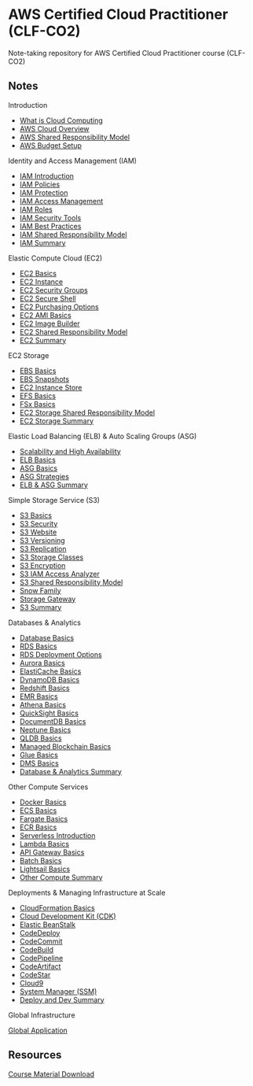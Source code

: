 # AWS Certified Cloud Practitioner (CLF-CO2)

Note-taking repository for AWS Certified Cloud Practitioner course (CLF-CO2)

## Notes

Introduction

- [What is Cloud Computing](./docs/cloud_computing.md)
- [AWS Cloud Overview](./docs/aws_overview.md)
- [AWS Shared Responsibility Model](./docs/aws_shared_responsibility.md)
- [AWS Budget Setup](./docs/aws_budget_setup.md)

Identity and Access Management (IAM)

- [IAM Introduction](./docs/iam/iam_introduction.md)
- [IAM Policies](./docs/iam/iam_policies.md)
- [IAM Protection](./docs/iam/iam_protection.md)
- [IAM Access Management](./docs/iam/iam_access_management.md)
- [IAM Roles](./docs/iam/iam_roles.md)
- [IAM Security Tools](./docs/iam/iam_security_tools.md)
- [IAM Best Practices](./docs/iam/iam_best_practices.md)
- [IAM Shared Responsibility Model](./docs/iam/iam_shared_responsibility.md)
- [IAM Summary](./docs/iam/iam_summary.md)

Elastic Compute Cloud (EC2)

- [EC2 Basics](./docs/ec2/ec2_basics.md)
- [EC2 Instance](./docs/ec2/ec2_instance.md)
- [EC2 Security Groups](./docs/ec2/ec2_security_groups.md)
- [EC2 Secure Shell](./docs/ec2/ec2_secure_shell.md)
- [EC2 Purchasing Options](./docs/ec2/ec2_purchasing_options.md)
- [EC2 AMI Basics](./docs/ec2/ec2_ami_basics.md)
- [EC2 Image Builder](./docs/ec2/ec2_image_builder.md)
- [EC2 Shared Responsibility Model](./docs/ec2/ec2_shared_responsibility.md)
- [EC2 Summary](./docs/ec2/ec2_summary.md)

EC2 Storage

- [EBS Basics](./docs/ec2_storage/ebs_basics.md)
- [EBS Snapshots](./docs/ec2_storage/ebs_snapshots.md)
- [EC2 Instance Store](./docs/ec2_storage/ec2_instance_store.md)
- [EFS Basics](./docs/ec2_storage/efs_basics.md)
- [FSx Basics](./docs/ec2_storage/fsx_basics.md)
- [EC2 Storage Shared Responsibility Model](./docs/ec2_storage/ec2_storage_shared_responsibility.md)
- [EC2 Storage Summary](./docs/ec2_storage/ec2_storage_summary.md)

Elastic Load Balancing (ELB) & Auto Scaling Groups (ASG)

- [Scalability and High Availability](./docs/elb/scalability_and_high_availability.md)
- [ELB Basics](./docs/elb/elb_basics.md)
- [ASG Basics](./docs/elb/asg_basics.md)
- [ASG Strategies](./docs/elb/asg_strategies.md)
- [ELB & ASG Summary](./docs/elb/elb_and_asg_summary.md)

Simple Storage Service (S3)

- [S3 Basics](./docs/s3/s3_basics.md)
- [S3 Security](./docs/s3/s3_security.md)
- [S3 Website](./docs/s3/s3_website.md)
- [S3 Versioning](./docs/s3/s3_versioning.md)
- [S3 Replication](./docs/s3/s3_replication.md)
- [S3 Storage Classes](./docs/s3/s3_storage_classes.md)
- [S3 Encryption](./docs/s3/s3_encryption.md)
- [S3 IAM Access Analyzer](./docs/s3/s3_iam_access_analyzer.md)
- [S3 Shared Responsibility Model](./docs/s3/s3_shared_responsibility.md)
- [Snow Family](./docs/s3/snow_family.md)
- [Storage Gateway](./docs/s3/storage_gateway.md)
- [S3 Summary](./docs/s3/s3_summary.md)

Databases & Analytics

- [Database Basics](./docs/database/database_basics.md)
- [RDS Basics](./docs/database/rds_basics.md)
- [RDS Deployment Options](./docs/database/rds_deployment.md)
- [Aurora Basics](./docs/database/aurora_basics.md)
- [ElastiCache Basics](./docs/database/elasticache_basics.md)
- [DynamoDB Basics](./docs/database/dynamodb_basics.md)
- [Redshift Basics](./docs/database/redshift_basics.md)
- [EMR Basics](./docs/database/emr_basics.md)
- [Athena Basics](./docs/database/athena_basics.md)
- [QuickSight Basics](./docs/database/quicksight_basics.md)
- [DocumentDB Basics](./docs/database/documentdb_basics.md)
- [Neptune Basics](./docs/database/neptune_basics.md)
- [QLDB Basics](./docs/database/qldb_basics.md)
- [Managed Blockchain Basics](./docs/database/managed_blockchain_basics.md)
- [Glue Basics](./docs/database/glue_basics.md)
- [DMS Basics](./docs/database/dms_basics.md)
- [Database & Analytics Summary](./docs/database/database_summary.md)

Other Compute Services

- [Docker Basics](./docs/compute/docker_basics.md)
- [ECS Basics](./docs/compute/ecs_basics.md)
- [Fargate Basics](./docs/compute/fargate_basics.md)
- [ECR Basics](./docs/compute/ecr_basics.md)
- [Serverless Introduction](./docs/compute/serverless_introduction.md)
- [Lambda Basics](./docs/compute/lambda_basics.md)
- [API Gateway Basics](./docs/compute/api_gateway_basics.md)
- [Batch Basics](./docs/compute/batch_basics.md)
- [Lightsail Basics](./docs/compute/lightsail_basics.md)
- [Other Compute Summary](./docs/compute/other_compute_summary.md)

Deployments & Managing Infrastructure at Scale

- [CloudFormation Basics](./docs/deploy/cloudformation_basics.md)
- [Cloud Development Kit (CDK)](./docs/deploy/cdk_basics.md)
- [Elastic BeanStalk](./docs/deploy/beanstalk_basics.md)
- [CodeDeploy](./docs/deploy/codedeploy_basics.md)
- [CodeCommit](./docs/deploy/codecommit_basics.md)
- [CodeBuild](./docs/deploy/codebuild_basics.md)
- [CodePipeline](./docs/deploy/codepipeline_basics.md)
- [CodeArtifact](./docs/deploy/codeartifact_basics.md)
- [CodeStar](./docs/deploy/codestar_basics.md)
- [Cloud9](./docs/deploy/cloud9_basics.md)
- [System Manager (SSM)](./docs/deploy/ssm_basics.md)
- [Deploy and Dev Summary](./docs/deploy/deploy_and_dev_summary.md)

Global Infrastructure

[Global Application](./docs/global/global_application.md)

## Resources

[Course Material Download](https://courses.datacumulus.com/downloads/certified-cloud-practitioner-zb2/)
